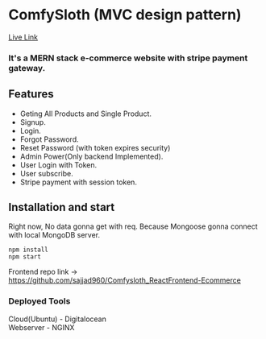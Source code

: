 # ComfySloth (MVC design pattern)
[Live Link](https://comfysloth.findsajjad.com/)
### It's a MERN stack e-commerce website with stripe payment gateway.

## Features
* Geting All Products and Single Product.
* Signup.
* Login.
* Forgot Password.
* Reset Password (with token expires security)
* Admin Power(Only backend Implemented).
* User Login with Token.
* User subscribe.
* Stripe payment with session token.

## Installation and start
Right now, No data gonna get with req. Because Mongoose gonna connect with local MongoDB server.

```
npm install
npm start
```
Frontend repo link -> https://github.com/sajjad960/Comfysloth_ReactFrontend-Ecommerce

### Deployed Tools
Cloud(Ubuntu) - Digitalocean<br />
Webserver - NGINX
